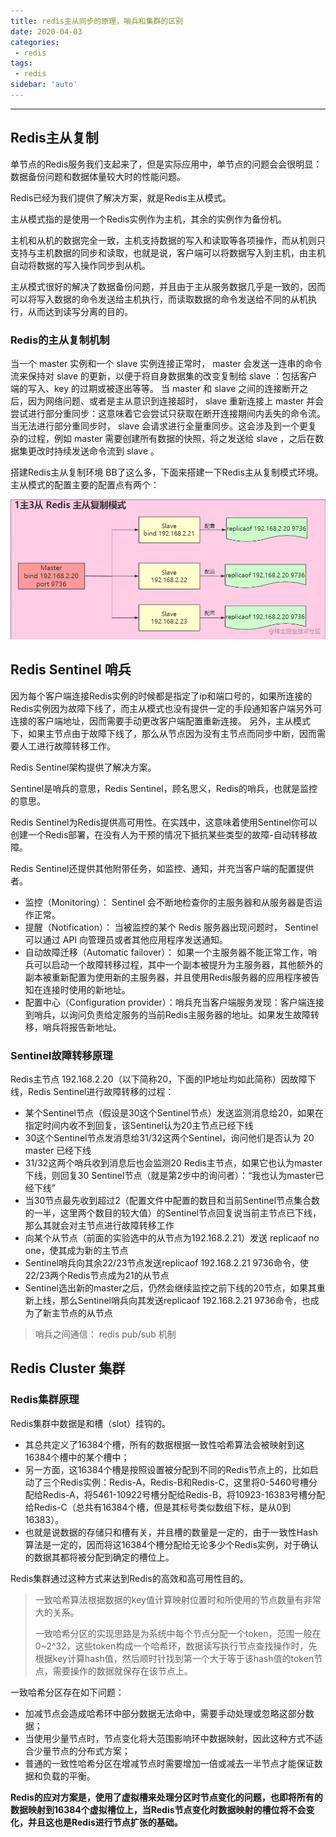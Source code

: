 ```yaml
---
title: redis主从同步的原理，哨兵和集群的区别
date: 2020-04-03
categories:
 - redis
tags:
 - redis
sidebar: 'auto'
---
```


---
## Redis主从复制
单节点的Redis服务我们支起来了，但是实际应用中，单节点的问题会会很明显：数据备份问题和数据体量较大时的性能问题。

Redis已经为我们提供了解决方案，就是Redis主从模式。

主从模式指的是使用一个Redis实例作为主机，其余的实例作为备份机。

主机和从机的数据完全一致，主机支持数据的写入和读取等各项操作，而从机则只支持与主机数据的同步和读取，也就是说，客户端可以将数据写入到主机，由主机自动将数据的写入操作同步到从机。

主从模式很好的解决了数据备份问题，并且由于主从服务数据几乎是一致的，因而可以将写入数据的命令发送给主机执行，而读取数据的命令发送给不同的从机执行，从而达到读写分离的目的。


### Redis的主从复制机制

当一个 master 实例和一个 slave 实例连接正常时， master 会发送一连串的命令流来保持对 slave 的更新，以便于将自身数据集的改变复制给 slave  ：包括客户端的写入、key 的过期或被逐出等等。
当 master 和 slave 之间的连接断开之后，因为网络问题、或者是主从意识到连接超时， slave 重新连接上 master 并会尝试进行部分重同步：这意味着它会尝试只获取在断开连接期间内丢失的命令流。
当无法进行部分重同步时， slave 会请求进行全量重同步。这会涉及到一个更复杂的过程，例如 master 需要创建所有数据的快照，将之发送给 slave ，之后在数据集更改时持续发送命令流到 slave 。

搭建Redis主从复制环境
BB了这么多，下面来搭建一下Redis主从复制模式环境。
主从模式的配置主要的配置点有两个：

![image.png](/redis/redis主从复制.png)
## Redis Sentinel 哨兵
因为每个客户端连接Redis实例的时候都是指定了ip和端口号的，如果所连接的Redis实例因为故障下线了，而主从模式也没有提供一定的手段通知客户端另外可连接的客户端地址，因而需要手动更改客户端配置重新连接。
另外，主从模式下，如果主节点由于故障下线了，那么从节点因为没有主节点而同步中断，因而需要人工进行故障转移工作。

Redis Sentinel架构提供了解决方案。

Sentinel是哨兵的意思，Redis Sentinel，顾名思义，Redis的哨兵，也就是监控的意思。

Redis Sentinel为Redis提供高可用性。在实践中，这意味着使用Sentinel你可以创建一个Redis部署，在没有人为干预的情况下抵抗某些类型的故障-自动转移故障。

Redis Sentinel还提供其他附带任务，如监控、通知，并充当客户端的配置提供者。

* 监控（Monitoring）： Sentinel 会不断地检查你的主服务器和从服务器是否运作正常。
* 提醒（Notification）： 当被监控的某个 Redis 服务器出现问题时， Sentinel 可以通过 API 向管理员或者其他应用程序发送通知。
* 自动故障迁移（Automatic failover）： 如果一个主服务器不能正常工作，哨兵可以启动一个故障转移过程，其中一个副本被提升为主服务器，其他额外的副本被重新配置为使用新的主服务器，并且使用Redis服务器的应用程序被告知在连接时使用的新地址。
* 配置中心（Configuration provider）：哨兵充当客户端服务发现：客户端连接到哨兵，以询问负责给定服务的当前Redis主服务器的地址。如果发生故障转移，哨兵将报告新地址。

### Sentinel故障转移原理
Redis主节点 192.168.2.20（以下简称20，下面的IP地址均如此简称）因故障下线，Redis Sentinel进行故障转移的过程：

* 某个Sentinel节点（假设是30这个Sentinel节点）发送监测消息给20，如果在指定时间内收不到回复，该Sentinel认为20主节点已经下线
* 30这个Sentinel节点发消息给31/32这两个Sentinel，询问他们是否认为 20 master 已经下线
* 31/32这两个哨兵收到消息后也会监测20 Redis主节点，如果它也认为master下线，则回复30 Sentinel节点（就是第2步中的询问者）：“我也认为master已经下线”
* 当30节点最先收到超过2（配置文件中配置的数目和当前Sentinel节点集合数的一半，这里两个数目的较大值）的Sentinel节点回复说当前主节点已下线，那么其就会对主节点进行故障转移工作
* 向某个从节点（前面的实验选中的从节点为192.168.2.21）发送 replicaof no one，使其成为新的主节点
* Sentinel哨兵向其余22/23节点发送replicaof 192.168.2.21 9736命令，使22/23两个Redis节点成为21的从节点
* Sentinel选出新的master之后，仍然会继续监控之前下线的20节点，如果其重新上线，那么Sentinel哨兵向其发送replicaof 192.168.2.21 9736命令，也成为了新主节点的从节点

> 哨兵之间通信： redis pub/sub 机制

## Redis Cluster 集群
### Redis集群原理
Redis集群中数据是和槽（slot）挂钩的。

* 其总共定义了16384个槽，所有的数据根据一致性哈希算法会被映射到这16384个槽中的某个槽中；
* 另一方面，这16384个槽是按照设置被分配到不同的Redis节点上的，比如启动了三个Redis实例：Redis-A，Redis-B和Redis-C，这里将0-5460号槽分配给Redis-A，将5461-10922号槽分配给Redis-B，将10923-16383号槽分配给Redis-C（总共有16384个槽，但是其标号类似数组下标，是从0到16383）。
* 也就是说数据的存储只和槽有关，并且槽的数量是一定的，由于一致性Hash算法是一定的，因而将这16384个槽分配给无论多少个Redis实例，对于确认的数据其都将被分配到确定的槽位上。

Redis集群通过这种方式来达到Redis的高效和高可用性目的。

> 一致哈希算法根据数据的key值计算映射位置时和所使用的节点数量有非常大的关系。
>
> 一致哈希分区的实现思路是为系统中每个节点分配一个token，范围一般在0~2^32，这些token构成一个哈希环，数据读写执行节点查找操作时，先根据key计算hash值，然后顺时针找到第一个大于等于该hash值的token节点，需要操作的数据就保存在该节点上。

一致哈希分区存在如下问题：

* 加减节点会造成哈希环中部分数据无法命中，需要手动处理或忽略这部分数据；
* 当使用少量节点时，节点变化将大范围影响环中数据映射，因此这种方式不适合少量节点的分布式方案；
* 普通的一致性哈希分区在增减节点时需要增加一倍或减去一半节点才能保证数据和负载的平衡。

**Redis的应对方案是，使用了虚拟槽来处理分区时节点变化的问题，也即将所有的数据映射到16384个虚拟槽位上，当Redis节点变化时数据映射的槽位将不会变化，并且这也是Redis进行节点扩张的基础。**
